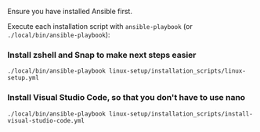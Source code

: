 Ensure you have installed Ansible first.  

Execute each installation script with `ansible-playbook` (or `./local/bin/ansible-playbook`):  


### Install zshell and Snap to make next steps easier
`./local/bin/ansible-playbook linux-setup/installation_scripts/linux-setup.yml`  

### Install Visual Studio Code, so that you don't have to use nano
`./local/bin/ansible-playbook linux-setup/installation_scripts/install-visual-studio-code.yml`